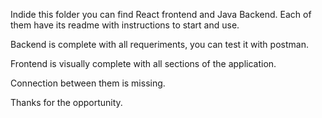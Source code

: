 Indide this folder you can find React frontend and Java Backend.
Each of them have its readme with instructions to start and use.

Backend is complete with all requeriments, you can test it with postman.

Frontend is visually complete with all sections of the application.

Connection between them is missing.

Thanks for the opportunity. 
